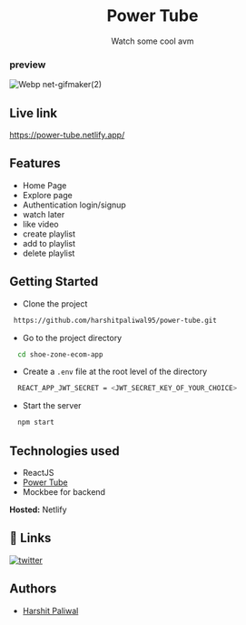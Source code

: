 <h1 align="center">Power Tube</h1>

<p align="center">Watch some cool avm</p>

### preview
![Webp net-gifmaker(2)](https://user-images.githubusercontent.com/60725346/162483620-fad79da9-71ea-458c-8391-3bcf25bf832d.gif)





## Live link
  https://power-tube.netlify.app/


## Features 
- Home Page
- Explore page
- Authentication login/signup
- watch later
- like video
- create playlist 
- add to playlist 
- delete playlist

## Getting Started

- Clone the project

```bash
 https://github.com/harshitpaliwal95/power-tube.git
```

- Go to the project directory

```bash
  cd shoe-zone-ecom-app
```
- Create a ``.env`` file at the root level of the directory

```bash
  REACT_APP_JWT_SECRET = <JWT_SECRET_KEY_OF_YOUR_CHOICE>
```

- Start the server

```bash
  npm start
```

## Technologies used

- ReactJS
- [Power Tube](https://power-tube.netlify.app/)
- Mockbee for backend

**Hosted:** Netlify



## 🔗 Links


[![twitter](https://img.shields.io/badge/twitter-1DA1F2?style=for-the-badge&logo=twitter&logoColor=white)](https://twitter.com/harshit__hp)

## Authors

- [Harshit Paliwal](https://github.com/harshitpaliwal95)
